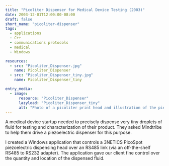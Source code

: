 ```yaml
---
title: "Picoliter Dispenser for Medical Device Testing (2003)"
date: 2003-12-01T12:00:00-08:00
draft: false
short_name: "picoliter-dispenser"
tags:
  - applications
  - C++
  - communications protocols
  - medical
  - Windows

resources:
  - src: "Picoliter_Dispenser.jpg"
    name: Picoliter_Dispenser
  - src: "Picoliter_Dispenser_tiny.jpg"
    name: Picoliter_Dispenser_tiny

entry_media:
  - image:
      resource: "Picoliter_Dispenser"
      lazyload: "Picoliter_Dispenser_tiny"
      alt: "Photo of a picoliter print head and illustration of the piezo dispensing action"
---
```

A medical device startup needed to precisely dispense very tiny droplets of fluid for testing and
characterization of their product. They asked Mindtribe to help them drive a piezoelectric dispenser
for this purpose.

I created a Windows application that controls a 3NETICS PicoSpot piezoelectric dispensing head over
an RS485 link (via an off-the-shelf RS485 to RS232 adapter). The application gave our client fine
control over the quantity and location of the dispensed fluid.
